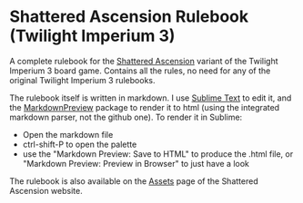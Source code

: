 # Shattered Ascension Rulebook (Twilight Imperium 3)
A complete rulebook for the [Shattered Ascension](https://www.astralvault.net/games/SA) variant of the Twilight Imperium 3 board game.
Contains all the rules, no need for any of the original Twilight Imperium 3 rulebooks.

The rulebook itself is written in markdown.
I use [Sublime Text](https://www.sublimetext.com/) to edit it, and the [MarkdownPreview](https://packagecontrol.io/packages/MarkdownPreview) package to render it to html (using the integrated markdown parser, not the github one). To render it in Sublime:
- Open the markdown file
- ctrl-shift-P to open the palette
- use the "Markdown Preview: Save to HTML" to produce the .html file, or "Markdown Preview: Preview in Browser" to just have a look

The rulebook is also available on the [Assets](https://www.astralvault.net/games/SA/downloads/) page of the Shattered Ascension website.